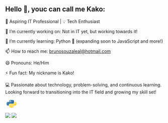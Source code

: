 ## Hello 👋, youc can call me Kako:

🚀 Aspiring IT Professional | 💡 Tech Enthusiast

🔭 I’m currently working on: Not in IT yet, but working towards it!

🌱 I’m currently learning: Python 🐍 (expanding soon to JavaScript and more!) 

📫 How to reach me: brunosouzaleal@hotmail.com

😄 Pronouns: He/Him

⚡ Fun fact: My nickname is Kako!

💻 Passionate about technology, problem-solving, and continuous learning. Looking forward to transitioning into the IT field and growing my skill set!

<img align="center" alt="Rafa-Python" height="30" width="40" src="https://raw.githubusercontent.com/devicons/devicon/master/icons/python/python-original.svg">

<div> 

<a href="https://www.linkedin.com/in/brunoosouzaleal/" target="_blank"><img src="https://img.shields.io/badge/-LinkedIn-%230077B5?style=for-the-badge&logo=linkedin&logoColor=white" target="_blank"></a> 
<a href="https://www.instagram.com/b.sleal/" target="_blank"><img src="https://img.shields.io/badge/-Instagram-%23E4405F?style=for-the-badge&logo=instagram&logoColor=white" target="_blank"></a>

</div>
